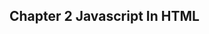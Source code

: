 ## Chapter 2 Javascript In HTML

#### <script>
- **async** 即刻下载脚本（仅外部），且不阻塞页面其他动作(如下载资源以及其他脚本加载)，**不保证加载执行顺序**
- **crossorigin** 默认不使用，‘anonymous’文件请求不必设置凭据标志，‘use-credentials’设置凭据标志，标示出站请求会包含
- **defer** 标示脚本（仅外部）延迟加载，文档完全被解析执行后再显示，**defer保证加载执行顺序，实际不一定**，run after domInteractive, before domContentLoaded
- **integrity** 签名比对，用于查看资源内容有无被更改，可用于校验cdn分发的文件有无被恶意篡改
- **type** type为module时才可以使用 export和import

- js文件按顺序加载，前面的解释完毕才能解释下一个（以前遇到的引用顺序问题）。
- css放在body前，js放在body后：老生常谈，不阻塞页面加载渲染了。
- 动态加载脚本：js插入 link rel=‘preload‘ href=’..js‘ 保证动态脚本的优先级


## Chapter 3 Some Basic Knowledge

###### 作用域
- let: 块作用域， var: 函数作用域你
- let不会被作用域提升，所以声明前的区域是’暂时性死区‘；全局作用域声明的let变量不会变成全局变量；let也不能依赖条件声明模式 

// 避免忘了symbol有点点特殊，btw Symbol用的实在实在太少了。。。
let s1 = Symbol('123');
let o = {
	[s1]: 123
}

